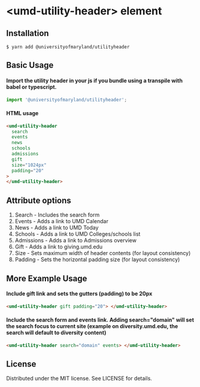 # &lt;umd-utility-header&gt; element

## Installation

```
$ yarn add @universityofmaryland/utilityheader
```

## Basic Usage

#### Import the utility header in your js if you bundle using a transpile with babel or typescript.

```js
import '@universityofmaryland/utilityheader';
```

#### HTML usage

```html
<umd-utility-header
  search
  events
  news
  schools
  admissions
  gift
  size="1024px"
  padding="20"
>
</umd-utility-header>
```

## Attribute options

1. Search - Includes the search form
2. Events - Adds a link to UMD Calendar
3. News - Adds a link to UMD Today
4. Schools - Adds a link to UMD Colleges/schools list
5. Admissions - Adds a link to Admissions overview
6. Gift - Adds a link to giving.umd.edu
7. Size - Sets maximum width of header contents (for layout consistency)
8. Padding - Sets the horizontal padding size (for layout consistency)

## More Example Usage

#### Include gift link and sets the gutters (padding) to be 20px

```html
<umd-utility-header gift padding="20"> </umd-utility-header>
```

#### Include the search form and events link. Adding search="domain" will set the search focus to current site (example on diversity.umd.edu, the search will default to diversity content)

```html
<umd-utility-header search="domain" events> </umd-utility-header>
```

## License

Distributed under the MIT license. See LICENSE for details.
